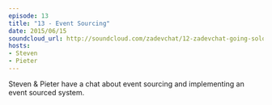 ```yaml
---
episode: 13
title: "13 - Event Sourcing"
date: 2015/06/15
soundcloud_url: http://soundcloud.com/zadevchat/12-zadevchat-going-solo
hosts:
- Steven
- Pieter
---
```


Steven & Pieter have a chat about event sourcing and implementing an event sourced system.
